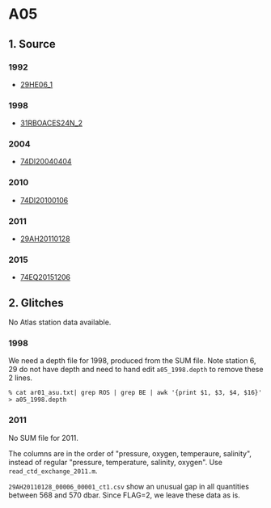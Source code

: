 # A05
## 1. Source
### 1992
+ [29HE06_1](https://cchdo.ucsd.edu/cruise/29HE06_1)

### 1998
+ [31RBOACES24N_2](https://cchdo.ucsd.edu/cruise/31RBOACES24N_2)

### 2004
+ [74DI20040404](https://cchdo.ucsd.edu/cruise/74DI20040404)

### 2010
+ [74DI20100106](https://cchdo.ucsd.edu/cruise/74DI20100106)

### 2011
+ [29AH20110128](https://cchdo.ucsd.edu/cruise/29AH20110128)

### 2015
+ [74EQ20151206](https://cchdo.ucsd.edu/cruise/74EQ20151206)

## 2. Glitches

No Atlas station data available.

### 1998
We need a depth file for 1998, produced from the SUM file. Note station 6, 29 do not
have depth and need to hand edit `a05_1998.depth` to remove these 2 lines.
```
% cat ar01_asu.txt| grep ROS | grep BE | awk '{print $1, $3, $4, $16}' > a05_1998.depth
```

### 2011
No SUM file for 2011.

The columns are in the order of "pressure, oxygen, temperaure, salinity", instead of
regular "pressure, temperature, salinity, oxygen". Use `read_ctd_exchange_2011.m`.

`29AH20110128_00006_00001_ct1.csv` show an unusual gap in all quantities between 568 and 570 dbar.
Since FLAG=2, we leave these data as is.
